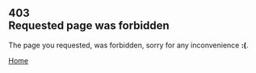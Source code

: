 ## 403 <div class=padding></div> Requested page was forbidden

The page you requested, was forbidden, sorry for any inconvenience **:(**.

[Home](/)

